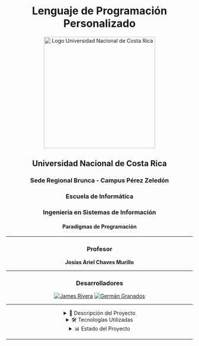 <div align="center">

# Lenguaje de Programación Personalizado

<img src="https://mikeguzman.github.io/EIF201-Progra-I/resources/una_logo.jpeg" width="300" alt="Logo Universidad Nacional de Costa Rica"/>

## Universidad Nacional de Costa Rica
### Sede Regional Brunca - Campus Pérez Zeledón
### Escuela de Informática
### Ingeniería en Sistemas de Información
#### Paradigmas de Programación

---

### Profesor
**Josías Ariel Chaves Murillo**

---

### Desarrolladores

[![James Rivera](https://img.shields.io/badge/JamesRiveran-blue?style=for-the-badge&logo=github&logoColor=white&label=James%20Rivera)](https://github.com/JamesRiveran)
[![Germán Granados](https://img.shields.io/badge/ElMancho0-blue?style=for-the-badge&logo=github&logoColor=white&label=Germán%20Granados)](https://github.com/ElMancho0)

---

<details>
<summary>📝 Descripción del Proyecto</summary>

El proyecto tiene como objetivo desarrollar un lenguaje de programación personalizado. Este trabajo práctico aborda los retos de crear un entorno de programación funcional que incluya las siguientes características clave:
- **Estructuras del Lenguaje**: Nombre, palabras reservadas, control de flujo, funciones y operaciones.
- **Entrada y Salida de Datos**: Leer y escribir variables.
- **Semántica**: Explicación del funcionamiento, uso de función principal, y detalles sobre la indentación.
- **Tipos de Datos**: Enteros, flotantes, caracteres, booleanos, nulos, arreglos y listas.

Además, el entorno de desarrollo contará con un menú de opciones, un espacio para escribir código, botones para compilar y ejecutar, así como una sección de salida para mostrar errores de sintaxis y resultados.

</details>

<details>
<summary>🛠️ Tecnologías Utilizadas</summary>

- **Backend**: Python con FastAPI para la compilación y ejecución del lenguaje.
- **Frontend**: Proyecto Next.js usando React y Tailwind CSS para la interfaz gráfica de usuario.
- **Compilación**: Gestión del código escrito a través de un compilador desarrollado en Python.
- **Estructuras del Lenguaje**: Incluye listas, matrices, condicionales y bucles.
  
</details>

<details>
<summary>📊 Estado del Proyecto</summary>

✔️ En desarrollo ✔️

</details>

---

</div>
